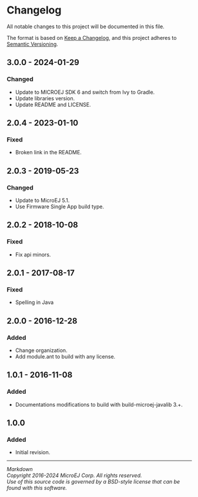 # Changelog

All notable changes to this project will be documented in this file.

The format is based on [Keep a Changelog](https://keepachangelog.com/en/1.0.0/),
and this project adheres to [Semantic Versioning](https://semver.org/spec/v2.0.0.html).

## 3.0.0 - 2024-01-29

### Changed

- Update to MICROEJ SDK 6 and switch from Ivy to Gradle.
- Update libraries version.
- Update README and LICENSE.

## 2.0.4 - 2023-01-10

### Fixed

  - Broken link in the README.

## 2.0.3 - 2019-05-23

### Changed

  - Update to MicroEJ 5.1.
  - Use Firmware Single App build type.
  
## 2.0.2 - 2018-10-08

### Fixed

  - Fix api minors.
  
## 2.0.1 - 2017-08-17

### Fixed

  - Spelling in Java

## 2.0.0 - 2016-12-28

### Added

  - Change organization.
  - Add module.ant to build with any license.

## 1.0.1 - 2016-11-08

### Added

  - Documentations modifications to build with build-microej-javalib 3.+.
  
## 1.0.0

### Added

  - Initial revision.
 
---  
_Markdown_   
_Copyright 2016-2024 MicroEJ Corp. All rights reserved._  
_Use of this source code is governed by a BSD-style license that can be found with this software._